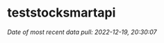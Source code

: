 
<!-- README.md is generated from README.Rmd. Please edit that file -->

# teststocksmartapi

*Date of most recent data pull: 2022-12-19, 20:30:07*
